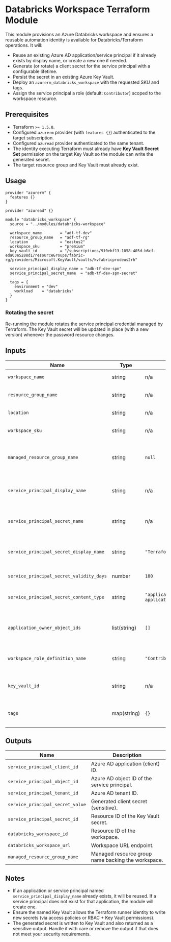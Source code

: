 # Databricks Workspace Terraform Module

This module provisions an Azure Databricks workspace and ensures a reusable automation identity is available for Databricks/Terraform operations. It will:

- Reuse an existing Azure AD application/service principal if it already exists by display name, or create a new one if needed.
- Generate (or rotate) a client secret for the service principal with a configurable lifetime.
- Persist the secret in an existing Azure Key Vault.
- Deploy an `azurerm_databricks_workspace` with the requested SKU and tags.
- Assign the service principal a role (default: `Contributor`) scoped to the workspace resource.

## Prerequisites

- Terraform `>= 1.5.0`.
- Configured `azurerm` provider (with `features {}`) authenticated to the target subscription.
- Configured `azuread` provider authenticated to the same tenant.
- The identity executing Terraform must already have **Key Vault Secret Set** permission on the target Key Vault so the module can write the generated secret.
- The target resource group and Key Vault must already exist.

## Usage

```hcl
provider "azurerm" {
  features {}
}

provider "azuread" {}

module "databricks_workspace" {
  source = "../modules/databricks-workspace"

  workspace_name        = "adf-tf-dev"
  resource_group_name   = "adf-tf-rg"
  location              = "eastus2"
  workspace_sku         = "premium"
  key_vault_id          = "/subscriptions/910ebf13-1058-405d-b6cf-eda03e5288d1/resourceGroups/fabric-rg/providers/Microsoft.KeyVault/vaults/kvfabricprodeus2rh"

  service_principal_display_name = "adb-tf-dev-spn"
  service_principal_secret_name  = "adb-tf-dev-spn-secret"

  tags = {
    environment = "dev"
    workload    = "databricks"
  }
}
```

### Rotating the secret

Re-running the module rotates the service principal credential managed by Terraform. The Key Vault secret will be updated in place (with a new version) whenever the password resource changes.

## Inputs

| Name | Type | Default | Description |
|------|------|---------|-------------|
| `workspace_name` | string | n/a | Databricks workspace name. |
| `resource_group_name` | string | n/a | Resource group that will host the workspace. |
| `location` | string | n/a | Azure region for the workspace. |
| `workspace_sku` | string | n/a | Workspace SKU (`standard`, `premium`, or `trial`). |
| `managed_resource_group_name` | string | `null` | Custom managed resource group name; defaults to `<workspace_name>-managed-rg`. |
| `service_principal_display_name` | string | n/a | Display name for the automation service principal. Reused if it already exists. |
| `service_principal_secret_name` | string | n/a | Key Vault secret name that stores the generated client secret. |
| `service_principal_secret_display_name` | string | `"TerraformManagedSecret"` | Display name attached to the Azure AD password credential. |
| `service_principal_secret_validity_days` | number | `180` | Secret lifetime in days. |
| `service_principal_secret_content_type` | string | `"application/x-ms-application-id+secret"` | Content type metadata applied to the Key Vault secret. |
| `application_owner_object_ids` | list(string) | `[]` | Optional Azure AD object IDs to set as application owners (only used on create). |
| `workspace_role_definition_name` | string | `"Contributor"` | Workspace-scoped role assigned to the service principal. |
| `key_vault_id` | string | n/a | Resource ID of the Key Vault that will store the secret. |
| `tags` | map(string) | `{}` | Tags applied to the workspace and Key Vault secret. |

## Outputs

| Name | Description |
|------|-------------|
| `service_principal_client_id` | Azure AD application (client) ID. |
| `service_principal_object_id` | Azure AD object ID of the service principal. |
| `service_principal_tenant_id` | Azure AD tenant ID. |
| `service_principal_secret_value` | Generated client secret (sensitive). |
| `service_principal_secret_id` | Resource ID of the Key Vault secret. |
| `databricks_workspace_id` | Resource ID of the workspace. |
| `databricks_workspace_url` | Workspace URL endpoint. |
| `managed_resource_group_name` | Managed resource group name backing the workspace. |

## Notes

- If an application or service principal named `service_principal_display_name` already exists, it will be reused. If a service principal does not exist for that application, the module will create one.
- Ensure the named Key Vault allows the Terraform runner identity to write new secrets (via access policies or RBAC + Key Vault permissions).
- The generated secret is written to Key Vault and also returned as a sensitive output. Handle it with care or remove the output if that does not meet your security requirements.
